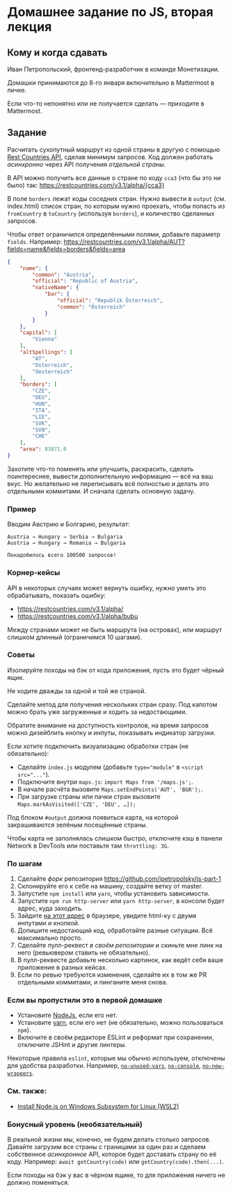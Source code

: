 # Домашнее задание по JS, вторая лекция

## Кому и когда сдавать

Иван Петропольский, фронтенд-разработчик в команде Монетизации.

Домашки принимаются до 8-го января включительно в Mattermost в личке.

Если что-то непонятно или не получается сделать — приходите в Mattermost.

## Задание

Расчитать сухопутный маршрут из одной страны в другую с помощью [Rest Countries API](https://restcountries.com/#api-endpoints-v3),
сделав минимум запросов. Код должен работать _асинхронно_ через API получения _отдельной страны_.

В API можно получить все данные о стране по коду `cca3` (что бы это ни было) так: https://restcountries.com/v3.1/alpha/{cca3}

В поле `borders` лежат коды соседних стран. Нужно вывести в `output` (см. index.html) список стран, по которым нужно проехать,
чтобы попасть из `fromCountry` в `toCountry` (используя `borders`), и количество сделанных запросов.

Чтобы ответ ограничился определёнными полями, добавьте параметр `fields`. Например:
https://restcountries.com/v3.1/alpha/AUT?fields=name&fields=borders&fields=area
```json
{
    "name": {
        "common": "Austria",
        "official": "Republic of Austria",
        "nativeName": {
            "bar": {
                "official": "Republik Österreich",
                "common": "Österreich"
            }
        }
    },
    "capital": [
        "Vienna"
    ],
    "altSpellings": [
        "AT",
        "Osterreich",
        "Oesterreich"
    ],
    "borders": [
        "CZE",
        "DEU",
        "HUN",
        "ITA",
        "LIE",
        "SVK",
        "SVN",
        "CHE"
    ],
    "area": 83871.0
}
```

Захотите что-то поменять или улучшить, раскрасить, сделать поинтереснее, вывести дополнительную
информацию — всё на ваш вкус. Но желательно не переписывать всё полностью и делать это отдельными коммитами.
И сначала сделать основную задачу.

### Пример

Вводим Австрию и Болгарию, результат:
```
Austria → Hungary → Serbia → Bulgaria
Austria → Hungary → Romania → Bulgaria

Понадобилось всего 100500 запросов!
```

### Корнер-кейсы

API в некоторых случаях может вернуть ошибку, нужно уметь это обрабатывать, показать ошибку:
* https://restcountries.com/v3.1/alpha/
* https://restcountries.com/v3.1/alpha/bubu

Между странами может не быть маршрута (на островах), или маршрут слишком длинный (ограничимся 10 шагами).

### Советы

Изолируйте походы на бэк от кода приложения, пусть это будет чёрный ящик.

Не ходите дважды за одной и той же страной.

Сделайте метод для получения нескольких стран сразу. Под капотом можно
брать уже загруженные и ходить за недостающими.

Обратите внимание на доступность контролов, на время запросов можно дизейблить кнопку и инпуты,
показывать индикатор загрузки.

Если хотите подключить визуализацию обработки стран (не обязательно):
* Cделайте `index.js` модулем (добавьте `type="module"` в `<script src="..."`).
* Подключите внутри `maps.js`: `import Maps from '/maps.js';`.
* В начале расчёта вызовите `Maps.setEndPoints('AUT', 'BGR');`.
* При загрузке страны или пачки стран вызовите `Maps.markAsVisited(['CZE', 'DEU', …]);`

Под блоком `#output` должна появиться карта, на которой закрашиваются зелёным посещённые страны.

Чтобы карта не заполнялась слишком быстро, отключите кэш в панели Network в DevTools или поставьте там `throttling: 3G`.

### По шагам

1) Сделайте _форк_ репозитория https://github.com/ipetropolsky/js-part-1
2) Склонируйте его к себе на машину, создайте ветку от master.
3) Запустите `npm install` или `yarn`, чтобы установить зависимости.
4) Запустите `npm run http-server` или `yarn http-server`, в консоли будет адрес, куда заходить.
5) Зайдите [на этот адрес](http://127.0.0.1:8080) в браузере, увидите html-ку с двумя инпутами и кнопкой.
6) Допишите недостающий код, обработайте разные ситуации. Всё максимально просто.
7) Сделайте пулл-реквест *в своём репозитории* и скиньте мне линк на него (ревьювером ставить не обязательно).
8) В пулл-реквесте добавьте несколько картинок, как ведёт себя ваше приложение в разных кейсах.
9) Если по ревью требуются изменения, сделайте их в том же PR отдельными коммитами, и пинганите меня снова.

### Если вы пропустили это в первой домашке

* Установите [NodeJs](https://nodejs.org/en/download/), если его нет.
* Установите [yarn](https://classic.yarnpkg.com/lang/en/docs/install/), если его нет (не обязательно, можно пользоваться `npm`).
* Включите в своём редакторе ESLint и реформат при сохранении, отключите JSHint и другие линтеры.

Некоторые правила `eslint`, которые мы обычно используем, отключены для удобства разработки.
Например, [`no-unused-vars`](https://eslint.org/docs/latest/rules/no-unused-vars), [`no-console`](https://eslint.org/docs/latest/rules/no-console), [`no-new-wrappers`](https://eslint.org/docs/latest/rules/no-new-wrappers).

### См. также:
* [Install Node.js on Windows Subsystem for Linux (WSL2)](https://learn.microsoft.com/en-us/windows/dev-environment/javascript/nodejs-on-wsl)

### Бонусный уровень (необязательный)

В реальной жизни мы, конечно, не будем делать столько запросов. Давайте загрузим все страны с границами
за один раз и сделаем собственное _асинхронное_ API, которое будет доставать страну по её коду.
Например: `await getCountry(code)` или `getCountry(code).then(...)`.

Если походы на бэк у вас в чёрном ящике, то для приложения ничего не должно поменяться.
